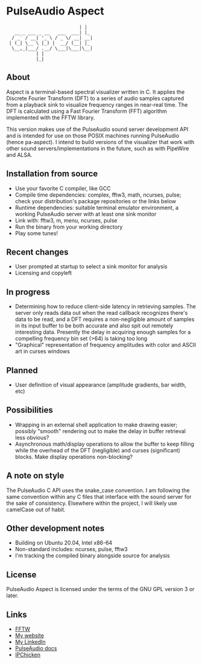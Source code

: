 # PulseAudio Aspect
```                         _   
                           | |  
   __ _ ___ _ __   ___  ___| |_ 
  / _` / __| '_ \ / _ \/ __| __|
 | (_| \__ \ |_) |  __/ (__| |_ 
  \__,_|___/ .__/ \___|\___|\__|
           | |                  
           |_|                  
```
## About
Aspect is a terminal-based spectral visualizer written in C. It applies the Discrete Fourier Transform (DFT) to a series of audio samples captured from a playback sink to visualize frequency ranges in near-real time. The DFT is calculated using a Fast Fourier Transform (FFT) algorithm implemented with the FFTW library. 

This version makes use of the PulseAudio sound server development API and is intended for use on those POSIX machines running PulseAudio (hence pa-aspect). I intend to build versions of the visualizer that work with other sound servers/implementations in the future, such as with PipeWire and ALSA.
## Installation from source
- Use your favorite C compiler, like GCC
- Compile time dependencies: complex, fftw3, math, ncurses, pulse; check your distribution's package repositories or the links below
- Runtime dependencies: suitable terminal emulator environment, a working PulseAudio server with at least one sink monitor
- Link with: fftw3, m, menu, ncurses, pulse
- Run the binary from your working directory
- Play some tunes!
## Recent changes
- User prompted at startup to select a sink monitor for analysis
- Licensing and copyleft
## In progress
- Determining how to reduce client-side latency in retrieving samples. The server only reads data out when the read callback recognizes there's data to be read, and a DFT requires a non-negligible amount of samples in its input buffer to be both accurate and also spit out remotely interesting data. Presently the delay in acquiring enough samples for a compelling frequency bin set (>64) is taking too long
- "Graphical" representation of frequency amplitudes with color and ASCII art in curses windows
## Planned
- User definition of visual appearance (amplitude gradients, bar width, etc)
## Possibilities
- Wrapping in an external shell application to make drawing easier; possibly "smooth" rendering out to make the delay in buffer retrieval less obvious?
- Asynchronous math/display operations to allow the buffer to keep filling while the overhead of the DFT (negligible) and curses (significant) blocks. Make display operations non-blocking?
## A note on style
The PulseAudio C API uses the snake_case convention. I am following the same convention within any C files that interface with the sound server for the sake of consistency. Elsewhere within the project, I will likely use camelCase out of habit.
## Other development notes
- Building on Ubuntu 20.04, Intel x86-64
- Non-standard includes: ncurses, pulse, fftw3 
- I'm tracking the compiled binary alongside source for analysis
## License
PulseAudio Aspect is licensed under the terms of the GNU GPL version 3 or later.
## Links
- [FFTW](http://www.fftw.org/)
- [My website](https://kylemetscher.com)
- [My LinkedIn](https://linkedin.com/in/c0w80yd4n)
- [PulseAudio docs](https://freedesktop.org/software/pulseaudio/doxygen/index.html)
- [IPChicken](https://ipchicken.com)